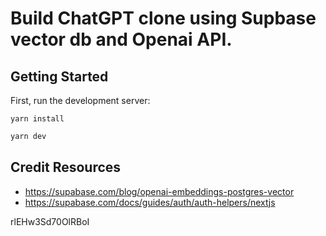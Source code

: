 <h1>Build ChatGPT clone using Supbase vector db and Openai API.</h1>

## Getting Started

First, run the development server:

```
yarn install
```

```bash
yarn dev
```

## Credit Resources

- https://supabase.com/blog/openai-embeddings-postgres-vector
- https://supabase.com/docs/guides/auth/auth-helpers/nextjs

rlEHw3Sd70OlRBoI
